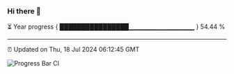 ### Hi there 👋

⏳ Year progress { ████████████████▁▁▁▁▁▁▁▁▁▁▁▁▁▁ } 54.44 %

---

⏰ Updated on Thu, 18 Jul 2024 06:12:45 GMT

![Progress Bar CI](https://github.com/Shyam-Makwana/GitHub-Actions-Demo/workflows/Progress%20Bar%20CI/badge.svg)
